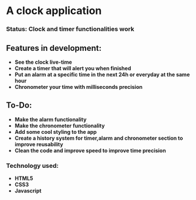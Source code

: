 # A clock application

### Status: **Clock and timer functionalities work**

## Features in development:

- **See the clock live-time**
- **Create a timer that will alert you when finished**
- **Put an alarm at a specific time in the next 24h or everyday at the same hour**
- **Chronometer your time with milliseconds precision**

## To-Do:

- **Make the alarm functionality**
- **Make the chronometer functionality**
- **Add some cool styling to the app**
- **Create a history system for timer,alarm and chronometer section to improve reusability**
- **Clean the code and improve speed to improve time precision**

### Technology used:

- **HTML5**
- **CSS3**
- **Javascript**

